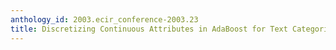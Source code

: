 ```yaml
---
anthology_id: 2003.ecir_conference-2003.23
title: Discretizing Continuous Attributes in AdaBoost for Text Categorization
---
```

